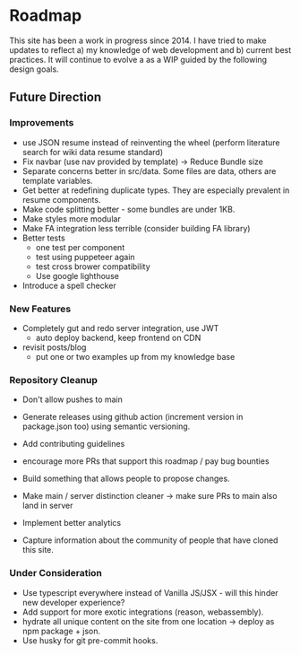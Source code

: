 # Roadmap

This site has been a work in progress since 2014. I have tried to make updates to reflect a) my knowledge of web development and b) current best practices. It will continue to evolve a as a WIP guided by the following design goals.

## Future Direction

### Improvements

- use JSON resume instead of reinventing the wheel (perform literature search for wiki data resume standard)
- Fix navbar (use nav provided by template) -> Reduce Bundle size
- Separate concerns better in src/data. Some files are data, others are template variables.
- Get better at redefining duplicate types. They are especially prevalent in resume components.
- Make code splitting better - some bundles are under 1KB.
- Make styles more modular
- Make FA integration less terrible (consider building FA library)
- Better tests
  - one test per component
  - test using puppeteer again
  - test cross brower compatibility
  - Use google lighthouse
- Introduce a spell checker

### New Features

- Completely gut and redo server integration, use JWT
  - auto deploy backend, keep frontend on CDN
- revisit posts/blog
  - put one or two examples up from my knowledge base

### Repository Cleanup

- Don't allow pushes to main
- Generate releases using github action (increment version in package.json too) using semantic versioning.
- Add contributing guidelines
- encourage more PRs that support this roadmap / pay bug bounties
- Build something that allows people to propose changes.
- Make main / server distinction cleaner -> make sure PRs to main also land in server

- Implement better analytics
- Capture information about the community of people that have cloned this site.

### Under Consideration

- Use typescript everywhere instead of Vanilla JS/JSX - will this hinder new developer experience?
- Add support for more exotic integrations (reason, webassembly).
- hydrate all unique content on the site from one location -> deploy as npm package + json.
- Use husky for git pre-commit hooks.
